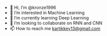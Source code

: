 - 👋 Hi, I’m @kronze1996
- 👀 I’m interested in Machine Learning
- 🌱 I’m currently learning Deep Learning
- 💞️ I’m looking to collaborate on RNN and CNN
- 📫 How to reach me kartikkey13@gmail.com

<!---
kronze1996/kronze1996 is a ✨ special ✨ repository because its `README.md` (this file) appears on your GitHub profile.
You can click the Preview link to take a look at your changes.
--->
